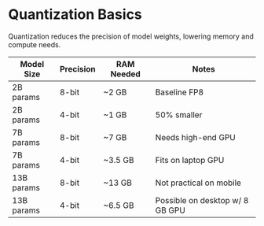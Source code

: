 # Quantization Basics 

Quantization reduces the precision of model weights, lowering memory and compute needs.

| Model Size | Precision | RAM Needed | Notes |
|------------|-----------|------------|-------|
| 2B params  | 8-bit     | ~2 GB      | Baseline FP8 |
| 2B params  | 4-bit     | ~1 GB      | 50% smaller |
| 7B params  | 8-bit     | ~7 GB      | Needs high-end GPU |
| 7B params  | 4-bit     | ~3.5 GB    | Fits on laptop GPU |
| 13B params | 8-bit     | ~13 GB     | Not practical on mobile |
| 13B params | 4-bit     | ~6.5 GB    | Possible on desktop w/ 8 GB GPU |
